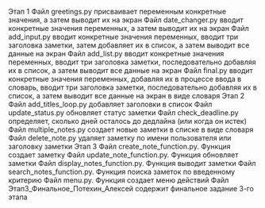 Этап 1
Файл greetings.py присваивает переменным конкретные значения, а затем выводит их на экран
Файл date_changer.py вводит конкретные значения переменных, а затем выводит их на экран
Файл add_input.py вводит конкретные значения переменных, вводит три заголовка заметки, затем добавляет их в список, а затем выводит все данные на экран
Файл add_list.py вводит конкретные значения переменных, вводит три заголовка заметки, последовательно добавляя их в список, а затем выводит все данные на экран
Файл final.py вводит конкретные значения переменных, добавляя их в процессе ввода в словарь, вводит три заголовка заметки, последовательно добавляя их в список, а затем выводит все данные на экран в виде словаря
Этап 2
Файл add_titles_loop.py добавляет заголовки в список
Файл update_status.py обновляет статус заметки
Файл check_deadline.py определяет, сколько дней осталось до дедлайна (или когда он истек)
Файл  multiple_notes.py создает новые заметки в списке в виде словаря
Файл delete_note.py удаляет заметку по имени пользователя или заголовку заметки
Этап 3
Файл create_note_function.py. Функция создает заметку
Файл update_note_function.py. Функция обновляет заметки
Файл display_notes_function.py. Функция выводит заметки
Файл search_notes_function.py. Функция поиска заметок по введенному критерию
Файл  menu.py. Функция создает меню действий
Файл Этап3_Финальное_Потехин_Алексей содержит финальное задание 3-го этапа
